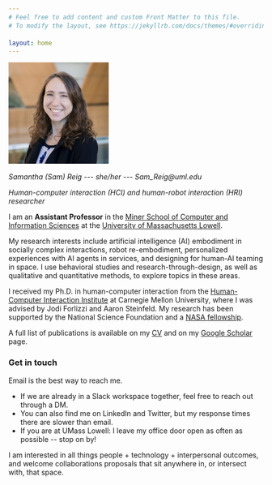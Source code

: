```yaml
---
# Feel free to add content and custom Front Matter to this file.
# To modify the layout, see https://jekyllrb.com/docs/themes/#overriding-theme-defaults

layout: home
---
```


<img src = "/assets/img/sam-headshot.png" height=200 alt="Headshot photo of Sam Reig.">

_Samantha (Sam) Reig --- she/her --- Sam_Reig@uml.edu_

_Human-computer interaction (HCI) and human-robot interaction (HRI) researcher_

I am an **Assistant Professor** in the [Miner School of Computer and Information Sciences](https://www.uml.edu/sciences/computer-science/) at the [University of Massachusetts Lowell](https://www.uml.edu/).

My research interests include artificial intelligence (AI) embodiment in socially complex interactions, robot re-embodiment, personalized experiences with AI agents in services, and designing for human-AI teaming in space. I use behavioral studies and research-through-design, as well as qualitative and quantitative methods, to explore topics in these areas.

I received my Ph.D. in human-computer interaction from the [Human-Computer Interaction Institute](https://www.hcii.cmu.edu/) at Carnegie Mellon University, where I was advised by Jodi Forlizzi and Aaron Steinfeld. My research has been supported by the National Science Foundation and a [NASA fellowship](https://www.nasa.gov/directorates/stmd/space-tech-research-grants/nstrf-2019/).

A full list of publications is available on my [CV](/assets/files/SReig-full%20cv-2024june.pdf) and on my [Google Scholar](https://scholar.google.com/citations?user=bn1UzGAAAAAJ) page.

### Get in touch

Email is the best way to reach me.

- If we are already in a Slack workspace together, feel free to reach out through a DM.
- You can also find me on LinkedIn and Twitter, but my response times there are slower than email.
- If you are at UMass Lowell: I leave my office door open as often as possible -- stop on by!

I am interested in all things people + technology + interpersonal outcomes, and welcome collaborations proposals that sit anywhere in, or intersect with, that space.
